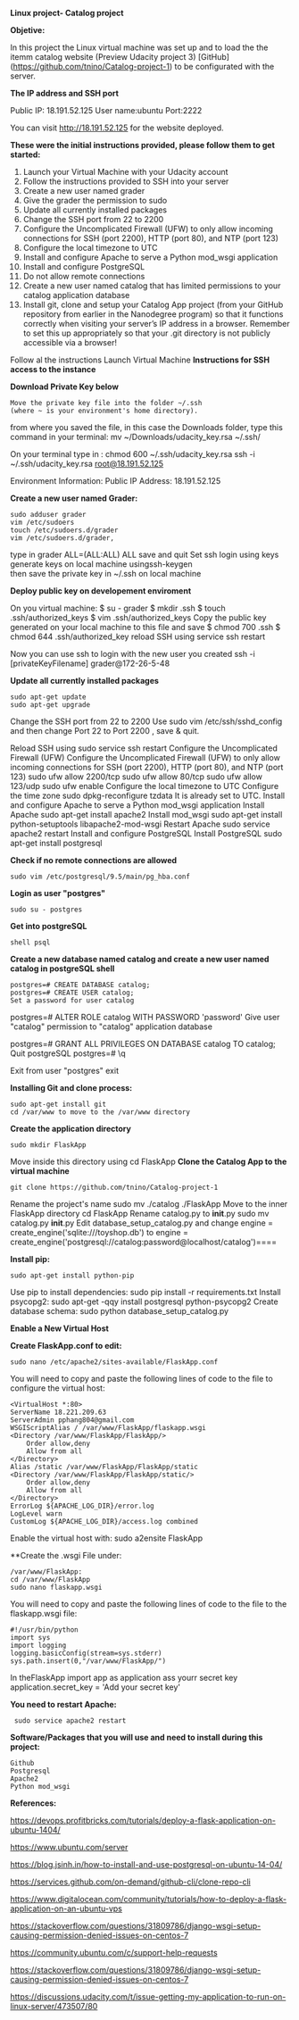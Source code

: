 **Linux project- Catalog project**

**Objetive:** 

In this project the Linux virtual machine was set up and to load the the itemm catalog website (Preview Udacity project 3)
[GitHub] (https://github.com/tnino/Catalog-project-1)
to be configurated with the server. 

**The IP address and SSH port** 

 Public IP: 18.191.52.125 
 User name:ubuntu
 Port:2222
 
You can visit http://18.191.52.125 for the website deployed.

**These were the initial instructions provided, please follow them to get started:**

1. Launch your Virtual Machine with your Udacity account
2. Follow the instructions provided to SSH into your server
3. Create a new user named grader
4. Give the grader the permission to sudo
5. Update all currently installed packages
6. Change the SSH port from 22 to 2200
7. Configure the Uncomplicated Firewall (UFW) to only allow incoming connections for SSH (port 2200), HTTP (port 80), and NTP (port 123)
8. Configure the local timezone to UTC
9. Install and configure Apache to serve a Python mod_wsgi application
10. Install and configure PostgreSQL
11. Do not allow remote connections
12. Create a new user named catalog that has limited permissions to your catalog application database
13. Install git, clone and setup your Catalog App project (from your GitHub repository from earlier in the Nanodegree program) so that it functions correctly when visiting your server’s IP address in a browser. Remember to set this up appropriately so that your .git directory is not publicly accessible via a browser!

Follow al the instructions
Launch Virtual Machine
**Instructions for SSH access to the instance**

**Download Private Key below**
	
	Move the private key file into the folder ~/.ssh 
	(where ~ is your environment's home directory).

from where you saved the file, in this case the Downloads folder, type this command in your terminal:
	mv ~/Downloads/udacity_key.rsa ~/.ssh/

On your terminal type in :
	chmod 600 ~/.ssh/udacity_key.rsa
	ssh -i ~/.ssh/udacity_key.rsa root@18.191.52.125

Environment Information:
Public IP Address: 18.191.52.125

**Create a new user named Grader:**
	
	sudo adduser grader
	vim /etc/sudoers
	touch /etc/sudoers.d/grader
	vim /etc/sudoers.d/grader, 
type in grader 
	ALL=(ALL:ALL) ALL
		save and quit
	Set ssh login using keys
	generate keys on local machine usingssh-keygen  
	then save the private key in ~/.ssh on local machine

**Deploy public key on developement enviroment**

On you virtual machine:
	$ su - grader
	$ mkdir .ssh
	$ touch .ssh/authorized_keys
	$ vim .ssh/authorized_keys
Copy the public key generated on your local machine to this file and save
	$ chmod 700 .ssh
	$ chmod 644 .ssh/authorized_key
reload SSH using service
	ssh restart

Now you can use ssh to login with the new user you created
	ssh -i [privateKeyFilename] grader@172-26-5-48

**Update all currently installed packages**

	sudo apt-get update
	sudo apt-get upgrade
	
Change the SSH port from 22 to 2200
	Use sudo vim /etc/ssh/sshd_config and then change Port 22 to Port 2200 , save & quit.

Reload SSH using sudo service ssh restart
	Configure the Uncomplicated Firewall (UFW)
	Configure the Uncomplicated Firewall (UFW) to only allow incoming connections for SSH (port 2200), HTTP (port 80), and NTP (port 123)
	sudo ufw allow 2200/tcp
	sudo ufw allow 80/tcp
	sudo ufw allow 123/udp
	sudo ufw enable 
	Configure the local timezone to UTC
	Configure the time zone sudo dpkg-reconfigure tzdata
	It is already set to UTC.
	Install and configure Apache to serve a Python mod_wsgi application
	Install Apache sudo apt-get install apache2
	Install mod_wsgi sudo apt-get install python-setuptools libapache2-mod-wsgi
	Restart Apache sudo service apache2 restart
	Install and configure PostgreSQL
	Install PostgreSQL sudo apt-get install postgresql

**Check if no remote connections are allowed** 
	
	sudo vim /etc/postgresql/9.5/main/pg_hba.conf

**Login as user "postgres"** 
	
	sudo su - postgres

**Get into postgreSQL** 
	
	shell psql

**Create a new database named catalog and create a new user named catalog in postgreSQL shell**
	
	postgres=# CREATE DATABASE catalog;
	postgres=# CREATE USER catalog;
	Set a password for user catalog

postgres=# ALTER ROLE catalog WITH PASSWORD 'password'
Give user "catalog" permission to "catalog" application database

postgres=# GRANT ALL PRIVILEGES ON DATABASE catalog TO catalog;
	Quit postgreSQL postgres=# \q

Exit from user  "postgres"
	exit

**Installing Git and clone process:**
	
	sudo apt-get install git
	cd /var/www to move to the /var/www directory

**Create the application directory** 
	
	sudo mkdir FlaskApp

Move inside this directory using 
	cd FlaskApp
**Clone the Catalog App to the virtual machine** 
	
	git clone https://github.com/tnino/Catalog-project-1
	
Rename the project's name 
	sudo mv ./catalog ./FlaskApp
Move to the inner FlaskApp directory 
	cd FlaskApp
Rename catalog.py to __init__.py 
	sudo mv catalog.py __init__.py
Edit database_setup_catalog.py and change engine = create_engine('sqlite:///toyshop.db') to engine = create_engine('postgresql://catalog:password@localhost/catalog')====

**Install pip:**
	
	sudo apt-get install python-pip
Use pip to install dependencies: 
	sudo pip install -r requirements.txt
Install psycopg2:
	sudo apt-get -qqy install postgresql python-psycopg2
Create database schema:
	sudo python database_setup_catalog.py

**Enable a New Virtual Host**

**Create FlaskApp.conf to edit:** 

	sudo nano /etc/apache2/sites-available/FlaskApp.conf

You will need to copy and paste the following lines of code to the file to configure the virtual host:

    <VirtualHost *:80>
	ServerName 18.221.209.63
	ServerAdmin pphang804@gmail.com
	WSGIScriptAlias / /var/www/FlaskApp/flaskapp.wsgi
	<Directory /var/www/FlaskApp/FlaskApp/>
		Order allow,deny
		Allow from all
	</Directory>
	Alias /static /var/www/FlaskApp/FlaskApp/static
	<Directory /var/www/FlaskApp/FlaskApp/static/>
		Order allow,deny
		Allow from all
	</Directory>
	ErrorLog ${APACHE_LOG_DIR}/error.log
	LogLevel warn
	CustomLog ${APACHE_LOG_DIR}/access.log combined
  </VirtualHost>

Enable the virtual host with:
	sudo a2ensite FlaskApp

**Create the .wsgi File under:
	
	/var/www/FlaskApp:
	cd /var/www/FlaskApp
	sudo nano flaskapp.wsgi 

You will need to copy and paste the following lines of code to the file to the flaskapp.wsgi file:

	#!/usr/bin/python
	import sys
	import logging
	logging.basicConfig(stream=sys.stderr)
	sys.path.insert(0,"/var/www/FlaskApp/")

In theFlaskApp import app as application ass yourr secret key
	application.secret_key = 'Add your secret key'

**You need to restart Apache:**

	 sudo service apache2 restart

**Software/Packages that you will use and need to install during this project:**

	Github
	Postgresql
	Apache2
	Python mod_wsgi

**References:**

https://devops.profitbricks.com/tutorials/deploy-a-flask-application-on-ubuntu-1404/

https://www.ubuntu.com/server

https://blog.jsinh.in/how-to-install-and-use-postgresql-on-ubuntu-14-04/

https://services.github.com/on-demand/github-cli/clone-repo-cli

https://www.digitalocean.com/community/tutorials/how-to-deploy-a-flask-application-on-an-ubuntu-vps

https://stackoverflow.com/questions/31809786/django-wsgi-setup-causing-permission-denied-issues-on-centos-7

https://community.ubuntu.com/c/support-help-requests

https://stackoverflow.com/questions/31809786/django-wsgi-setup-causing-permission-denied-issues-on-centos-7

https://discussions.udacity.com/t/issue-getting-my-application-to-run-on-linux-server/473507/80

